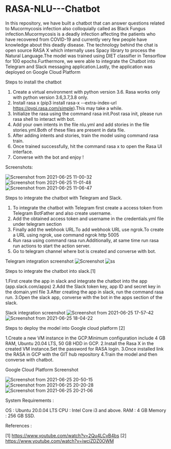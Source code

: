 # RASA-NLU---Chatbot

In this repository, we have built a chatbot that can answer questions related to Mucormycosis infection also colloquially called as Black Fungus infection.Mucormycosis is a deadly infection affecting the patients who have recovered from COVID-19 and currently very few people have knowledge about this deadly disease. The technology behind the chat is open source RASA X which internally uses Spacy library to process the Natural Language.The model was trained using DIET classifier in Tensorflow for 100 epochs.Furthermore, we were able to integrate the Chatbot into Telegram and Slack messaging application.Lastly, the application was deployed on Google Cloud Platform

Steps to install the chatbot

1. Create a virtual environment with python version 3.6. Rasa works only with python version 3.6,3.7,3.8 only.
2. Install rasa x (pip3 install rasa-x --extra-index-url https://pypi.rasa.com/simple).This may take a while.
3. Initialize the rasa using the command rasa init.Post rasa init, please run rasa shell to interact with bot.
4. Add your own intents in the file nlu.yml and add stories in the file stories.yml.Both of these files are present in data file.
5. After adding intents and stories, train the model using command rasa train.
6. Once trained successfully, hit the command rasa x to open the Rasa UI interface.
7. Converse with the bot and enjoy !

Screenshots:

![Screenshot from 2021-06-25 11-00-32](https://user-images.githubusercontent.com/45694329/123464806-ef6f5500-d60a-11eb-84f7-5e82dcb255d3.png)
![Screenshot from 2021-06-25 11-01-48](https://user-images.githubusercontent.com/45694329/123464823-f4cc9f80-d60a-11eb-9dd9-e1fb8a055dc1.png)
![Screenshot from 2021-06-25 11-06-47](https://user-images.githubusercontent.com/45694329/123465025-3b21fe80-d60b-11eb-9530-58cb72ff3ff9.png)

Steps to integrate the chatbot with Telegram and Slack.

1. To integrate the chatbot with Telegram first create a access token from Telegram BotFather and also create username.
2. Add the obtained access token and username in the credentials.yml file under telegram section
3. Finally add the webhook URL.To add webhook URL use ngrok.To create a URL using ngrok, use command ngrok http 5005
4. Run rasa using command rasa run.Additionally, at same time run rasa run actions to start the action server.
5. Go to telegram channel where bot is created and converse with bot.

Telegram integration screenshot
![Screenshot](https://user-images.githubusercontent.com/45694329/123465886-52152080-d60c-11eb-903c-eab4a770f22a.jpg)
![ss](https://user-images.githubusercontent.com/45694329/123466238-bfc14c80-d60c-11eb-9a29-454cee618b9c.jpg)

Steps to integrate the chatbot into slack.[1]

1.First create the app in slack and integrate the chatbot into the app (app.slack.com/apps)
2.Add the Slack token key, app ID and secret key in the domain.yml file
3.After creating the app in slack, run the command rasa run.
3.Open the slack app, converse with the bot in the apps section of the slack.

Slack integration screenshot
![Screenshot from 2021-06-25 17-57-42](https://user-images.githubusercontent.com/45694329/123466690-41b17580-d60d-11eb-840a-9a761626d9c1.png)
![Screenshot from 2021-06-25 18-04-22](https://user-images.githubusercontent.com/45694329/123466705-4544fc80-d60d-11eb-897a-d5ee8f81881b.png)

Steps to deploy the model into Google cloud platform [2]

1.Create a new VM instance in the GCP.Minimum configuration include 4 GB RAM, Ubuntu 20.04 LTS, 50 GB HDD in GCP.
2.Install the Rasa X in the created VM instance.Set the password for RASA login.
3.Once installed link the RASA in GCP with the GIT hub repository
4.Train the model and then converse with chatbot.

Google Cloud Platform Screenshot

![Screenshot from 2021-06-25 20-50-15](https://user-images.githubusercontent.com/45694329/123467399-18ddb000-d60e-11eb-9659-5b9477fe76d4.png)
![Screenshot from 2021-06-25 20-20-28](https://user-images.githubusercontent.com/45694329/123467378-1418fc00-d60e-11eb-80e3-fb467ba33022.png)
![Screenshot from 2021-06-25 20-21-06](https://user-images.githubusercontent.com/45694329/123467392-167b5600-d60e-11eb-8007-19453449441c.png)

System Requirements :

OS : Ubuntu 20.0.04 LTS
CPU : Intel Core i3 and above.
RAM : 4 GB
Memory : 256 GB SSD.


References :

[1] https://www.youtube.com/watch?v=2Qu4LCvB4bs
[2] https://www.youtube.com/watch?v=iwciZDZ0OWM








